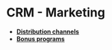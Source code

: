 # CRM - Marketing

- **[Distribution channels](distribution-channels/index.md)**
- **[Bonus programs](bonus-programs/index.md)**
